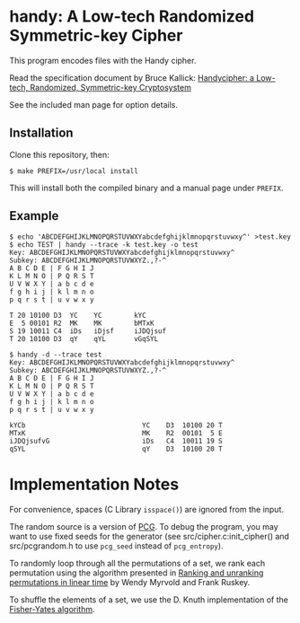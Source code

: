 # handy: A Low-tech Randomized Symmetric-key Cipher

This program encodes files with the Handy cipher.

Read the specification document by Bruce Kallick:
[Handycipher: a Low-tech, Randomized, Symmetric-key
Cryptosystem](https://eprint.iacr.org/2014/257.pdf)

See the included man page for option details.

## Installation

Clone this repository, then:

    $ make PREFIX=/usr/local install

This will install both the compiled binary and a manual page under `PREFIX`.

## Example

    $ echo 'ABCDEFGHIJKLMNOPQRSTUVWXYabcdefghijklmnopqrstuvwxy^' >test.key
    $ echo TEST | handy --trace -k test.key -o test
    Key: ABCDEFGHIJKLMNOPQRSTUVWXYabcdefghijklmnopqrstuvwxy^
    Subkey: ABCDEFGHIJKLMNOPQRSTUVWXYZ.,?-^
    A B C D E | F G H I J
    K L M N O | P Q R S T
    U V W X Y | a b c d e
    f g h i j | k l m n o
    p q r s t | u v w x y

    T 20 10100 D3  YC    YC        kYC
    E  5 00101 R2  MK    MK        bMTxK
    S 19 10011 C4  iDs   iDjsf     iJDQjsuf
    T 20 10100 D3  qY    qYL       vGqSYL

    $ handy -d --trace test
    Key: ABCDEFGHIJKLMNOPQRSTUVWXYabcdefghijklmnopqrstuvwxy^
    Subkey: ABCDEFGHIJKLMNOPQRSTUVWXYZ.,?-^
    A B C D E | F G H I J
    K L M N O | P Q R S T
    U V W X Y | a b c d e
    f g h i j | k l m n o
    p q r s t | u v w x y

    kYCb                             YC    D3  10100 20 T
    MTxK                             MK    R2  00101  5 E
    iJDQjsufvG                       iDs   C4  10011 19 S
    qSYL                             qY    D3  10100 20 T

# Implementation Notes

For convenience, spaces (C Library `isspace()`) are ignored from the input.

The random source is a version of [PCG](http://www.pcg-random.org).
To debug the program, you may want to use fixed seeds for the generator
(see src/cipher.c:init_cipher() and src/pcgrandom.h to use `pcg_seed`
instead of `pcg_entropy`).

To randomly loop through all the permutations of a set, we rank each
permutation using the algorithm presented in
[Ranking and unranking permutations in linear
time](https://webhome.cs.uvic.ca/~ruskey/Publications/RankPerm/RankPerm.html)
by Wendy Myrvold and Frank Ruskey.

To shuffle the elements of a set, we use the D. Knuth implementation of the
[Fisher-Yates algorithm](https://en.wikipedia.org/wiki/Fisher–Yates_shuffle).

